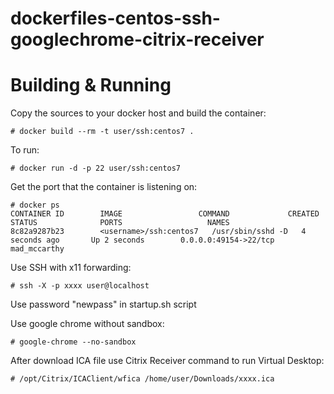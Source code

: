 # dockerfiles-centos-ssh-googlechrome-citrix-receiver

# Building & Running

Copy the sources to your docker host and build the container:

	# docker build --rm -t user/ssh:centos7 .

To run:

	# docker run -d -p 22 user/ssh:centos7

Get the port that the container is listening on:

```
# docker ps
CONTAINER ID        IMAGE                 COMMAND             CREATED             STATUS              PORTS                   NAMES
8c82a9287b23        <username>/ssh:centos7   /usr/sbin/sshd -D   4 seconds ago       Up 2 seconds        0.0.0.0:49154->22/tcp   mad_mccarthy        
```

Use SSH with x11 forwarding:

	# ssh -X -p xxxx user@localhost 

Use password "newpass" in startup.sh script

Use google chrome without sandbox:

	# google-chrome --no-sandbox
	
After download ICA file use Citrix Receiver command to run Virtual Desktop:

	# /opt/Citrix/ICAClient/wfica /home/user/Downloads/xxxx.ica
